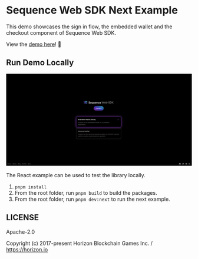 # Sequence Web SDK Next Example

This demo showcases the sign in flow, the embedded wallet and the checkout component of Sequence Web SDK.

View the [demo here](https://0xsequence.github.io/web-sdk)! 👀

## Run Demo Locally

<div align="center">
  <img src="../../public/docs/web-sdk-demo.png">
</div>

The React example can be used to test the library locally.

1. `pnpm install`
2. From the root folder, run `pnpm build` to build the packages.
3. From the root folder, run `pnpm dev:next` to run the next example.

## LICENSE

Apache-2.0

Copyright (c) 2017-present Horizon Blockchain Games Inc. / https://horizon.io
